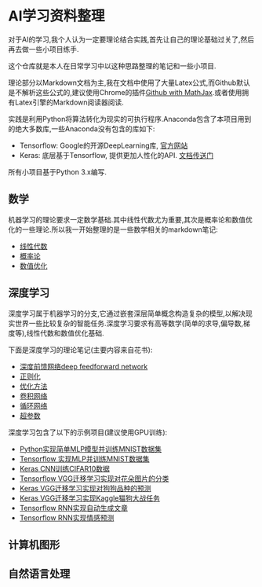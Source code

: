 # AI学习资料整理

对于AI的学习,我个人认为一定要理论结合实践,首先让自己的理论基础过关了,然后再去做一些小项目练手.

这个仓库就是本人在日常学习中以这种思路整理的笔记和一些小项目.

理论部分以Markdown文档为主,我在文档中使用了大量Latex公式,而Github默认是不解析这些公式的,建议使用Chrome的插件[Github with MathJax](https://chrome.google.com/webstore/detail/github-with-mathjax/ioemnmodlmafdkllaclgeombjnmnbima/related).或者使用拥有Latex引擎的Markdown阅读器阅读.

实践是利用Python将算法转化为现实的可执行程序.Anaconda包含了本项目用到的绝大多数库,一些Anaconda没有包含的库如下:

- Tensorflow: Google的开源DeepLearning库, [官方网站](https://www.tensorflow.org/)
- Keras: 底层基于Tensorflow, 提供更加人性化的API. [文档传送门](https://keras.io/)

所有小项目基于Python 3.x编写.

## 数学

机器学习的理论要求一定数学基础.其中线性代数尤为重要,其次是概率论和数值优化的一些理论.所以我一开始整理的是一些数学相关的markdown笔记:

- [线性代数]()
- [概率论]()
- [数值优化]()

## 深度学习

深度学习属于机器学习的分支,它通过嵌套深层简单概念构造复杂的模型,以解决现实世界一些比较复杂的智能任务.深度学习要求有高等数学(简单的求导,偏导数,梯度等),线性代数和数值优化基础.

下面是深度学习的理论笔记(主要内容来自花书):

- [深度前馈网络deep feedforward network]()
- [正则化]()
- [优化方法]()
- [卷积网络]()
- [循环网络]()
- [超参数]()

深度学习包含了以下的示例项目(建议使用GPU训练):

- [Python实现简单MLP模型并训练MNIST数据集]()
- [Tensorflow 实现MLP并训练MNIST数据集]()
- [Keras CNN训练CIFAR10数据]()
- [Tensorflow VGG迁移学习实现对花朵图片的分类]()
- [Keras VGG迁移学习实现对狗狗品种的预测]()
- [Keras VGG迁移学习实现Kaggle猫狗大战任务]()
- [Tensorflow RNN实现自动生成文章]()
- [Tensorflow RNN实现情感预测]()

## 计算机图形

## 自然语言处理

##
